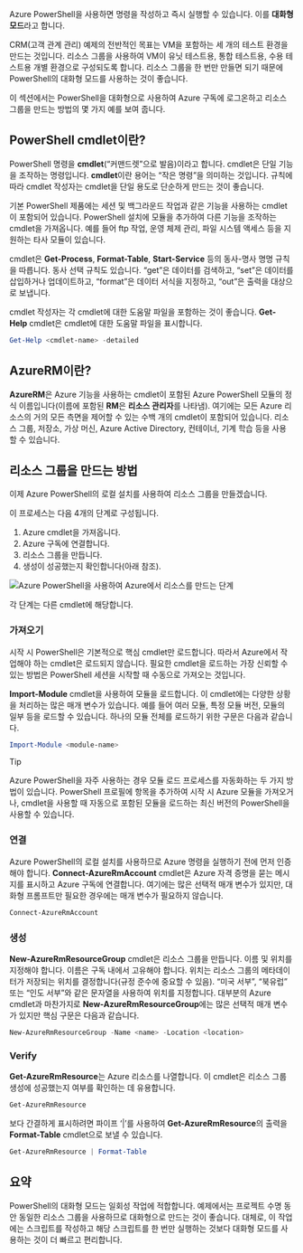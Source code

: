 Azure PowerShell을 사용하면 명령을 작성하고 즉시 실행할 수 있습니다. 이를 **대화형 모드**라고 합니다.

CRM(고객 관계 관리) 예제의 전반적인 목표는 VM을 포함하는 세 개의 테스트 환경을 만드는 것입니다. 리소스 그룹을 사용하여 VM이 유닛 테스트용, 통합 테스트용, 수용 테스트용 개별 환경으로 구성되도록 합니다. 리소스 그룹을 한 번만 만들면 되기 때문에 PowerShell의 대화형 모드를 사용하는 것이 좋습니다.

이 섹션에서는 PowerShell을 대화형으로 사용하여 Azure 구독에 로그온하고 리소스 그룹을 만드는 방법의 몇 가지 예를 보여 줍니다.

## <a name="what-are-powershell-cmdlets"></a>PowerShell cmdlet이란?
PowerShell 명령을 **cmdlet**(“커맨드렛”으로 발음)이라고 합니다. cmdlet은 단일 기능을 조작하는 명령입니다. **cmdlet**이란 용어는 “작은 명령”을 의미하는 것입니다. 규칙에 따라 cmdlet 작성자는 cmdlet을 단일 용도로 단순하게 만드는 것이 좋습니다.

기본 PowerShell 제품에는 세션 및 백그라운드 작업과 같은 기능을 사용하는 cmdlet이 포함되어 있습니다. PowerShell 설치에 모듈을 추가하여 다른 기능을 조작하는 cmdlet을 가져옵니다. 예를 들어 ftp 작업, 운영 체제 관리, 파일 시스템 액세스 등을 지원하는 타사 모듈이 있습니다.

cmdlet은 **Get-Process**, **Format-Table**, **Start-Service** 등의 동사-명사 명명 규칙을 따릅니다. 동사 선택 규칙도 있습니다. “get”은 데이터를 검색하고, “set”은 데이터를 삽입하거나 업데이트하고, “format”은 데이터 서식을 지정하고, “out”은 출력을 대상으로 보냅니다.

cmdlet 작성자는 각 cmdlet에 대한 도움말 파일을 포함하는 것이 좋습니다. **Get-Help** cmdlet은 cmdlet에 대한 도움말 파일을 표시합니다.

```powershell
Get-Help <cmdlet-name> -detailed
```

## <a name="what-is-azurerm"></a>AzureRM이란?
**AzureRM**은 Azure 기능을 사용하는 cmdlet이 포함된 Azure PowerShell 모듈의 정식 이름입니다(이름에 포함된 **RM**은 **리소스 관리자**를 나타냄). 여기에는 모든 Azure 리소스의 거의 모든 측면을 제어할 수 있는 수백 개의 cmdlet이 포함되어 있습니다. 리소스 그룹, 저장소, 가상 머신, Azure Active Directory, 컨테이너, 기계 학습 등을 사용할 수 있습니다.

## <a name="how-to-create-a-resource-group"></a>리소스 그룹을 만드는 방법
이제 Azure PowerShell의 로컬 설치를 사용하여 리소스 그룹을 만들겠습니다. 

이 프로세스는 다음 4개의 단계로 구성됩니다. 
1. Azure cmdlet을 가져옵니다.
1. Azure 구독에 연결합니다.
1. 리소스 그룹을 만듭니다.
1. 생성이 성공했는지 확인합니다(아래 참조).

![Azure PowerShell을 사용하여 Azure에서 리소스를 만드는 단계](../media-drafts/5-create-resource-overview.png)

각 단계는 다른 cmdlet에 해당합니다.

### <a name="import"></a>가져오기
시작 시 PowerShell은 기본적으로 핵심 cmdlet만 로드합니다. 따라서 Azure에서 작업해야 하는 cmdlet은 로드되지 않습니다. 필요한 cmdlet을 로드하는 가장 신뢰할 수 있는 방법은 PowerShell 세션을 시작할 때 수동으로 가져오는 것입니다.

**Import-Module** cmdlet을 사용하여 모듈을 로드합니다. 이 cmdlet에는 다양한 상황을 처리하는 많은 매개 변수가 있습니다. 예를 들어 여러 모듈, 특정 모듈 버전, 모듈의 일부 등을 로드할 수 있습니다. 하나의 모듈 전체를 로드하기 위한 구문은 다음과 같습니다.

```powershell
Import-Module <module-name>
```

> [!TIP]
> Azure PowerShell을 자주 사용하는 경우 모듈 로드 프로세스를 자동화하는 두 가지 방법이 있습니다. PowerShell 프로필에 항목을 추가하여 시작 시 Azure 모듈을 가져오거나, cmdlet을 사용할 때 자동으로 포함된 모듈을 로드하는 최신 버전의 PowerShell을 사용할 수 있습니다.

### <a name="connect"></a>연결
Azure PowerShell의 로컬 설치를 사용하므로 Azure 명령을 실행하기 전에 먼저 인증해야 합니다. **Connect-AzureRmAccount** cmdlet은 Azure 자격 증명을 묻는 메시지를 표시하고 Azure 구독에 연결합니다. 여기에는 많은 선택적 매개 변수가 있지만, 대화형 프롬프트만 필요한 경우에는 매개 변수가 필요하지 않습니다.

```powershell
Connect-AzureRmAccount
```

### <a name="create"></a>생성
**New-AzureRmResourceGroup** cmdlet은 리소스 그룹을 만듭니다. 이름 및 위치를 지정해야 합니다. 이름은 구독 내에서 고유해야 합니다. 위치는 리소스 그룹의 메타데이터가 저장되는 위치를 결정합니다(규정 준수에 중요할 수 있음). “미국 서부”, “북유럽” 또는 “인도 서부”와 같은 문자열을 사용하여 위치를 지정합니다. 대부분의 Azure cmdlet과 마찬가지로 **New-AzureRmResourceGroup**에는 많은 선택적 매개 변수가 있지만 핵심 구문은 다음과 같습니다.

```powershell
New-AzureRmResourceGroup -Name <name> -Location <location>
```

### <a name="verify"></a>Verify
**Get-AzureRmResource**는 Azure 리소스를 나열합니다. 이 cmdlet은 리소스 그룹 생성에 성공했는지 여부를 확인하는 데 유용합니다.

```powershell
Get-AzureRmResource
```

보다 간결하게 표시하려면 파이프 ‘|’를 사용하여 **Get-AzureRmResource**의 출력을 **Format-Table** cmdlet으로 보낼 수 있습니다.

```powershell
Get-AzureRmResource | Format-Table
```

## <a name="summary"></a>요약
PowerShell의 대화형 모드는 일회성 작업에 적합합니다. 예제에서는 프로젝트 수명 동안 동일한 리소스 그룹을 사용하므로 대화형으로 만드는 것이 좋습니다. 대체로, 이 작업에는 스크립트를 작성하고 해당 스크립트를 한 번만 실행하는 것보다 대화형 모드를 사용하는 것이 더 빠르고 편리합니다.